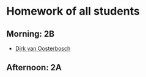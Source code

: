 # Homework of all students

## Morning: 2B

- [Dirk van Oosterbosch](Students/Dirk/README.md)

## Afternoon: 2A
